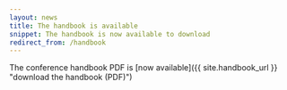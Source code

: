 ```yaml
---
layout: news
title: The handbook is available
snippet: The handbook is now available to download
redirect_from: /handbook
---
```


The conference handbook PDF is [now available]({{ site.handbook_url }} "download the handbook (PDF)")